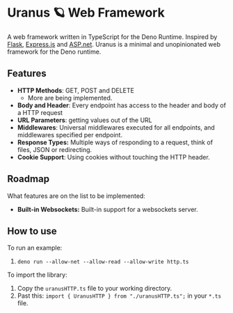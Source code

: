 # Uranus 🪐 Web Framework

A web framework written in TypeScript for the Deno Runtime. Inspired by
[Flask](https://flask.palletsprojects.com/en/2.2.x/),
[Express.js](https://expressjs.com/) and
[ASP.net](https://learn.microsoft.com/en-us/aspnet/core/fundamentals/minimal-apis?view=aspnetcore-7.0).
Uranus is a minimal and unopinionated web framework for the Deno runtime.

## Features

- **HTTP Methods**: GET, POST and DELETE
  - More are being implemented.
- **Body and Header**: Every endpoint has access to the header and body of a
  HTTP request
- **URL Parameters**: getting values out of the URL
- **Middlewares**: Universal middlewares executed for all endpoints, and middlewares specified per endpoint.
- **Response Types:** Multiple ways of responding to a request, think of files,
  JSON or redirecting.
- **Cookie Support**: Using cookies without touching the HTTP header.

## Roadmap

What features are on the list to be implemented:

- **Built-in Websockets:** Built-in support for a websockets server.

## How to use

To run an example:

1. `deno run --allow-net --allow-read --allow-write http.ts`

To import the library:

1. Copy the `uranusHTTP.ts` file to your working directory.
2. Past this: `import { UranusHTTP } from "./uranusHTTP.ts";` in your `*.ts`
   file.
